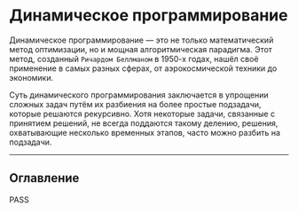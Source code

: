 # Динамическое программирование

Динамическое программирование — это не только математический метод оптимизации, но и мощная алгоритмическая парадигма. Этот метод, созданный `Ричардом Беллманом` в 1950-х годах, нашёл своё применение в самых разных сферах, от аэрокосмической техники до экономики.

Суть динамического программирования заключается в упрощении сложных задач путём их разбиения на более простые подзадачи, которые решаются рекурсивно. Хотя некоторые задачи, связанные с принятием решений, не всегда поддаются такому делению, решения, охватывающие несколько временных этапов, часто можно разбить на подзадачи.

---

## Оглавление

PASS